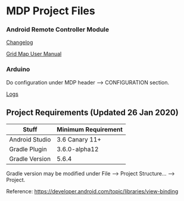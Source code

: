 # MDP Project Files
### Android Remote Controller Module
[Changelog](https://github.com/101011101001010/MDP/wiki/Android-Changelog)

[Grid Map User Manual](https://github.com/101011101001010/MDP-Android/wiki/Grid-Map-User-Manual)

### Arduino
Do configuration under MDP header --> CONFIGURATION section.

[Logs](https://github.com/101011101001010/MDP/wiki/Arduino-Logs)

## Project Requirements (Updated 26 Jan 2020)
| Stuff          | Minimum Requirement |	
| -------------- | ------------------- |     
| Android Studio | 3.6 Canary 11+ |
| Gradle Plugin  | 3.6.0-alpha12  | 
| Gradle Version | 5.6.4          | 

Gradle version may be modified under File --> Project Structure... --> Project.

Reference: https://developer.android.com/topic/libraries/view-binding
